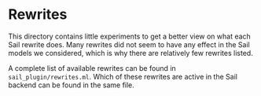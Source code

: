 # Rewrites

This directory contains little experiments to get a better view on what each Sail rewrite does.
Many rewrites did not seem to have any effect in the Sail models we considered,
which is why there are relatively few rewrites listed.

A complete list of available rewrites can be found in `sail_plugin/rewrites.ml`.
Which of these rewrites are active in the Sail backend can be found in the same file.
